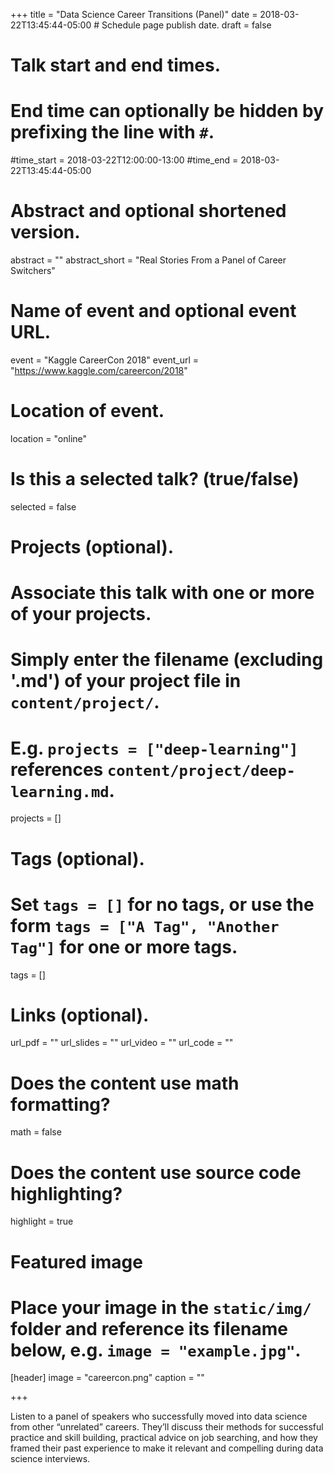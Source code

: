 +++
title = "Data Science Career Transitions (Panel)"
date = 2018-03-22T13:45:44-05:00  # Schedule page publish date.
draft = false

# Talk start and end times.
#   End time can optionally be hidden by prefixing the line with `#`.
#time_start = 2018-03-22T12:00:00-13:00
#time_end = 2018-03-22T13:45:44-05:00

# Abstract and optional shortened version.
abstract = ""
abstract_short = "Real Stories From a Panel of Career Switchers"

# Name of event and optional event URL.
event = "Kaggle CareerCon 2018"
event_url = "https://www.kaggle.com/careercon/2018"

# Location of event.
location = "online"

# Is this a selected talk? (true/false)
selected = false

# Projects (optional).
#   Associate this talk with one or more of your projects.
#   Simply enter the filename (excluding '.md') of your project file in `content/project/`.
#   E.g. `projects = ["deep-learning"]` references `content/project/deep-learning.md`.
projects = []

# Tags (optional).
#   Set `tags = []` for no tags, or use the form `tags = ["A Tag", "Another Tag"]` for one or more tags.
tags = []

# Links (optional).
url_pdf = ""
url_slides = ""
url_video = ""
url_code = ""

# Does the content use math formatting?
math = false

# Does the content use source code highlighting?
highlight = true

# Featured image
# Place your image in the `static/img/` folder and reference its filename below, e.g. `image = "example.jpg"`.
[header]
image = "careercon.png"
caption = ""

+++

Listen to a panel of speakers who successfully moved into data science from other “unrelated” careers. They’ll discuss their methods for successful practice and skill building, practical advice on job searching, and how they framed their past experience to make it relevant and compelling during data science interviews.